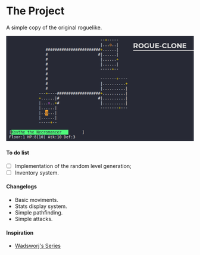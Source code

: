 # The Project

A simple copy of the original roguelike.

![Screenshots-v1.0](https://raw.githubusercontent.com/carlos8v/rogue-clone/main/screenshots/rogue-1.0.png)

#### To do list
- [ ] Implementation of the random level generation;
- [ ] Inventory system.

#### Changelogs
- Basic moviments.
- Stats display system.
- Simple pathfinding.
- Simple attacks.

#### Inspiration
- [Wadsworj's Series](https://github.com/wadsworj/rogue)
